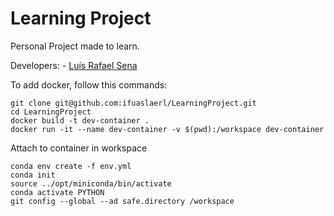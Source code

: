 # Learning Project
Personal Project made to learn.

Developers:
    - [Luís Rafael Sena](https://github.com/ifuaslaerl)

To add docker, follow this commands:

```console
git clone git@github.com:ifuaslaerl/LearningProject.git
cd LearningProject
docker build -t dev-container .
docker run -it --name dev-container -v $(pwd):/workspace dev-container
```

Attach to container in workspace

```console
conda env create -f env.yml
conda init
source ../opt/miniconda/bin/activate
conda activate PYTHON
git config --global --ad safe.directory /workspace
```

